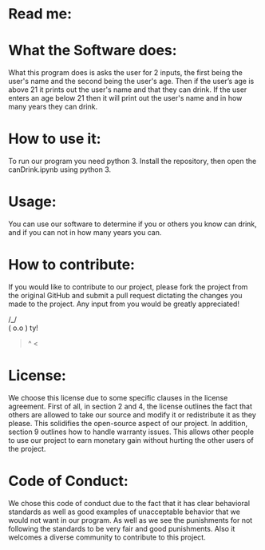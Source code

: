 # Read me: 

# What the Software does:
What this program does is asks the user for 2 inputs, the first being the user's name and the second being the user's age. Then if the user’s age is above 21 it prints out the user's name and that they can drink. If the user enters an age below 21 then it will print out the user's name and in how many years they can drink.

# How to use it:
To run our program you need python 3. Install the repository, then open the canDrink.ipynb using python 3. 

# Usage:
You can use our software to determine if you or others you know can drink, and if you can not in how many years you can.

# How to contribute:
If you would like to contribute to our project, please fork the project from the original GitHub and submit a pull request dictating the changes you made to the project. Any input from you would be greatly appreciated! 

 /\_/\
( o.o ) ty!
 > ^ <

# License:
We choose this license due to some specific clauses in the license agreement. First of all, in section 2 and 4, the license outlines the fact that others are allowed to take our source and modify it or redistribute it as they please. This solidifies the open-source aspect of our project. In addition, section 9 outlines how to handle warranty issues. This allows other people to use our project to earn monetary gain without hurting the other users of the project. 

# Code of Conduct:
We chose this code of conduct due to the fact that it has clear behavioral standards as well as good examples of unacceptable behavior that we would not want in our program. As well as we see the punishments for not following the standards to be very fair and good punishments. Also it welcomes a diverse community to contribute to this project.
